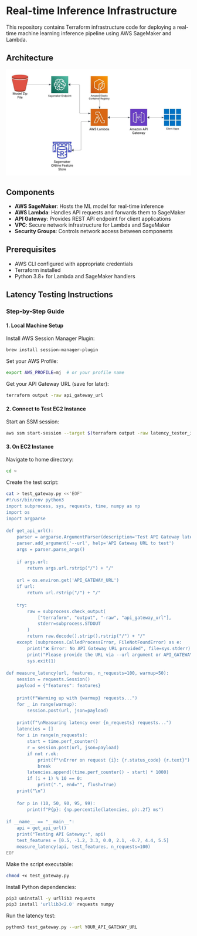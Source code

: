 # Real-time Inference Infrastructure

This repository contains Terraform infrastructure code for deploying a real-time machine learning inference pipeline using AWS SageMaker and Lambda.

## Architecture

![Solution Architecture](docs/Sagemaker%20-%20Serverless%20Predictor.jpeg)

## Components

- **AWS SageMaker**: Hosts the ML model for real-time inference
- **AWS Lambda**: Handles API requests and forwards them to SageMaker
- **API Gateway**: Provides REST API endpoint for client applications
- **VPC**: Secure network infrastructure for Lambda and SageMaker
- **Security Groups**: Controls network access between components

## Prerequisites

- AWS CLI configured with appropriate credentials
- Terraform installed
- Python 3.8+ for Lambda and SageMaker handlers



## Latency Testing Instructions


### Step-by-Step Guide

#### 1. Local Machine Setup

Install AWS Session Manager Plugin:
```bash
brew install session-manager-plugin
```

Set your AWS Profile:
```bash
export AWS_PROFILE=mj  # or your profile name
```

Get your API Gateway URL (save for later):
```bash
terraform output -raw api_gateway_url
```

#### 2. Connect to Test EC2 Instance

Start an SSM session:
```bash
aws ssm start-session --target $(terraform output -raw latency_tester_instance_id)
```

#### 3. On EC2 Instance

Navigate to home directory:
```bash
cd ~
```

Create the test script:
```bash
cat > test_gateway.py <<'EOF'
#!/usr/bin/env python3
import subprocess, sys, requests, time, numpy as np
import os
import argparse

def get_api_url():
    parser = argparse.ArgumentParser(description='Test API Gateway latency')
    parser.add_argument('--url', help='API Gateway URL to test')
    args = parser.parse_args()
    
    if args.url:
        return args.url.rstrip("/") + "/"
        
    url = os.environ.get('API_GATEWAY_URL')
    if url:
        return url.rstrip("/") + "/"
        
    try:
        raw = subprocess.check_output(
            ["terraform", "output", "-raw", "api_gateway_url"],
            stderr=subprocess.STDOUT
        )
        return raw.decode().strip().rstrip("/") + "/"
    except (subprocess.CalledProcessError, FileNotFoundError) as e:
        print("❌ Error: No API Gateway URL provided", file=sys.stderr)
        print("Please provide the URL via --url argument or API_GATEWAY_URL environment variable", file=sys.stderr)
        sys.exit(1)

def measure_latency(url, features, n_requests=100, warmup=50):
    session = requests.Session()
    payload = {"features": features}

    print(f"Warming up with {warmup} requests...")
    for _ in range(warmup):
        session.post(url, json=payload)

    print(f"\nMeasuring latency over {n_requests} requests...")
    latencies = []
    for i in range(n_requests):
        start = time.perf_counter()
        r = session.post(url, json=payload)
        if not r.ok:
            print(f"\nError on request {i}: {r.status_code} {r.text}")
            break
        latencies.append((time.perf_counter() - start) * 1000)
        if (i + 1) % 10 == 0:
            print(".", end="", flush=True)
    print("\n")

    for p in (10, 50, 90, 95, 99):
        print(f"P{p}: {np.percentile(latencies, p):.2f} ms")

if __name__ == "__main__":
    api = get_api_url()
    print("Testing API Gateway:", api)
    test_features = [0.5, -1.2, 3.3, 0.0, 2.1, -0.7, 4.4, 5.5]
    measure_latency(api, test_features, n_requests=100)
EOF
```

Make the script executable:
```bash
chmod +x test_gateway.py
```

Install Python dependencies:
```bash
pip3 uninstall -y urllib3 requests
pip3 install 'urllib3<2.0' requests numpy
```

Run the latency test:
```bash
python3 test_gateway.py --url YOUR_API_GATEWAY_URL
```
